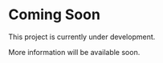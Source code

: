 # Coming Soon

This project is currently under development.

More information will be available soon.